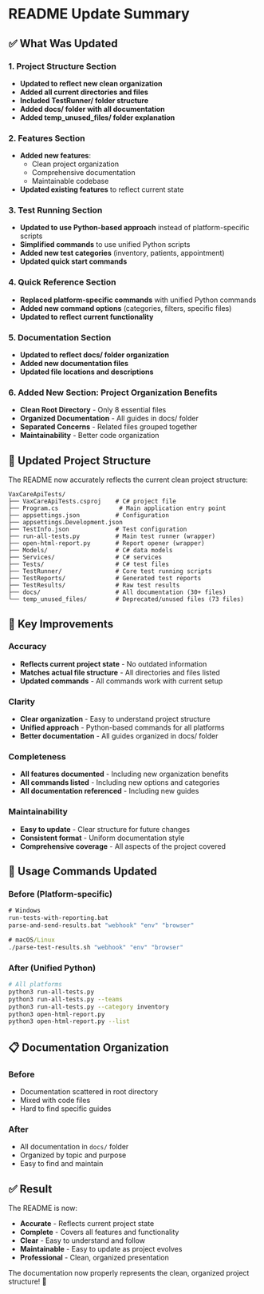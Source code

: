# README Update Summary

## ✅ **What Was Updated**

### **1. Project Structure Section**
- **Updated to reflect new clean organization**
- **Added all current directories and files**
- **Included TestRunner/ folder structure**
- **Added docs/ folder with all documentation**
- **Added temp_unused_files/ folder explanation**

### **2. Features Section**
- **Added new features**:
  - Clean project organization
  - Comprehensive documentation
  - Maintainable codebase
- **Updated existing features** to reflect current state

### **3. Test Running Section**
- **Updated to use Python-based approach** instead of platform-specific scripts
- **Simplified commands** to use unified Python scripts
- **Added new test categories** (inventory, patients, appointment)
- **Updated quick start commands**

### **4. Quick Reference Section**
- **Replaced platform-specific commands** with unified Python commands
- **Added new command options** (categories, filters, specific files)
- **Updated to reflect current functionality**

### **5. Documentation Section**
- **Updated to reflect docs/ folder organization**
- **Added new documentation files**
- **Updated file locations and descriptions**

### **6. Added New Section: Project Organization Benefits**
- **Clean Root Directory** - Only 8 essential files
- **Organized Documentation** - All guides in docs/ folder
- **Separated Concerns** - Related files grouped together
- **Maintainability** - Better code organization

## 📁 **Updated Project Structure**

The README now accurately reflects the current clean project structure:

```
VaxCareApiTests/
├── VaxCareApiTests.csproj    # C# project file
├── Program.cs                 # Main application entry point
├── appsettings.json          # Configuration
├── appsettings.Development.json
├── TestInfo.json             # Test configuration
├── run-all-tests.py          # Main test runner (wrapper)
├── open-html-report.py       # Report opener (wrapper)
├── Models/                   # C# data models
├── Services/                 # C# services
├── Tests/                    # C# test files
├── TestRunner/               # Core test running scripts
├── TestReports/              # Generated test reports
├── TestResults/              # Raw test results
├── docs/                     # All documentation (30+ files)
└── temp_unused_files/        # Deprecated/unused files (73 files)
```

## 🎯 **Key Improvements**

### **Accuracy**
- **Reflects current project state** - No outdated information
- **Matches actual file structure** - All directories and files listed
- **Updated commands** - All commands work with current setup

### **Clarity**
- **Clear organization** - Easy to understand project structure
- **Unified approach** - Python-based commands for all platforms
- **Better documentation** - All guides organized in docs/ folder

### **Completeness**
- **All features documented** - Including new organization benefits
- **All commands listed** - Including new options and categories
- **All documentation referenced** - Including new guides

### **Maintainability**
- **Easy to update** - Clear structure for future changes
- **Consistent format** - Uniform documentation style
- **Comprehensive coverage** - All aspects of the project covered

## 🚀 **Usage Commands Updated**

### **Before (Platform-specific)**
```cmd
# Windows
run-tests-with-reporting.bat
parse-and-send-results.bat "webhook" "env" "browser"

# macOS/Linux
./parse-test-results.sh "webhook" "env" "browser"
```

### **After (Unified Python)**
```bash
# All platforms
python3 run-all-tests.py
python3 run-all-tests.py --teams
python3 run-all-tests.py --category inventory
python3 open-html-report.py
python3 open-html-report.py --list
```

## 📋 **Documentation Organization**

### **Before**
- Documentation scattered in root directory
- Mixed with code files
- Hard to find specific guides

### **After**
- All documentation in `docs/` folder
- Organized by topic and purpose
- Easy to find and maintain

## ✅ **Result**

The README is now:
- **Accurate** - Reflects current project state
- **Complete** - Covers all features and functionality
- **Clear** - Easy to understand and follow
- **Maintainable** - Easy to update as project evolves
- **Professional** - Clean, organized presentation

The documentation now properly represents the clean, organized project structure! 🎉
